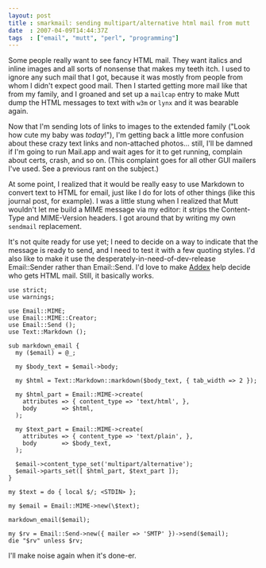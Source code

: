 ```yaml
---
layout: post
title : smarkmail: sending multipart/alternative html mail from mutt
date  : 2007-04-09T14:44:37Z
tags  : ["email", "mutt", "perl", "programming"]
---
```

Some people really want to see fancy HTML mail.  They want italics and inline
images and all sorts of nonsense that makes my teeth itch.  I used to ignore
any such mail that I got, because it was mostly from people from whom I didn't
expect good mail.  Then I started getting more mail like that from my family,
and I groaned and set up a `mailcap` entry to make Mutt dump the HTML messages
to text with `w3m` or `lynx` and it was bearable again.

Now that I'm sending lots of links to images to the extended family ("Look how
cute my baby was *today*!"), I'm getting back a little more confusion about
these crazy text links and non-attached photos... still, I'll be damned if I'm
going to run Mail.app and wait ages for it to get running, complain about
certs, crash, and so on.  (This complaint goes for all other GUI mailers I've
used.  See a previous rant on the subject.)

At some point, I realized that it would be really easy to use Markdown to
convert text to HTML for email, just like I do for lots of other things (like
this journal post, for example).  I was a little stung when I realized that
Mutt wouldn't let me build a MIME message via my editor: it strips the
Content-Type and MIME-Version headers.  I got around that by writing my own
`sendmail` replacement.

It's not quite ready for use yet; I need to decide on a way to indicate that
the message is ready to send, and I need to test it with a few quoting styles.
I'd also like to make it use the desperately-in-need-of-dev-release
Email::Sender rather than Email::Send.  I'd love to make [Addex](http://search.cpan.org/dist/App-Addex) help decide who gets HTML mail.  Still, it basically works.

    use strict;
    use warnings;

    use Email::MIME;
    use Email::MIME::Creator;
    use Email::Send ();
    use Text::Markdown ();

    sub markdown_email {
      my ($email) = @_;

      my $body_text = $email->body;

      my $html = Text::Markdown::markdown($body_text, { tab_width => 2 });

      my $html_part = Email::MIME->create(
        attributes => { content_type => 'text/html', },
        body       => $html,
      );

      my $text_part = Email::MIME->create(
        attributes => { content_type => 'text/plain', },
        body       => $body_text,
      );

      $email->content_type_set('multipart/alternative');
      $email->parts_set([ $html_part, $text_part ]);
    }

    my $text = do { local $/; <STDIN> };

    my $email = Email::MIME->new(\$text);

    markdown_email($email);

    my $rv = Email::Send->new({ mailer => 'SMTP' })->send($email);
    die "$rv" unless $rv;

I'll make noise again when it's done-er.

